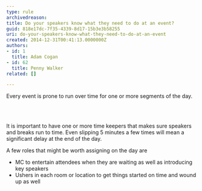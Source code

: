 ```yaml
---
type: rule
archivedreason: 
title: Do your speakers know what they need to do at an event?
guid: 818e17dc-7f35-4339-8d17-15b3e3b58255
uri: do-your-speakers-know-what-they-need-to-do-at-an-event
created: 2014-12-31T00:41:13.0000000Z
authors:
- id: 1
  title: Adam Cogan
- id: 62
  title: Penny Walker
related: []

---
```



<p class="ssw15-rteElement-P">Every event is prone to run over time for one or more segments of the day.​​</p>
<br><excerpt class='endintro'></excerpt><br>
<p>​​It is important to have one or more time keepers that makes sure speakers and breaks run to time. Even slipping 5 minutes a few times will mean a significant delay at the end of the day.</p><p>A few roles that might be worth assigning on the day are</p><ul><li>MC to entertain attendees when they are waiting as well as introducing key speakers</li><li>Ushers in each room or location to get things started on time and wound up as well</li></ul>


